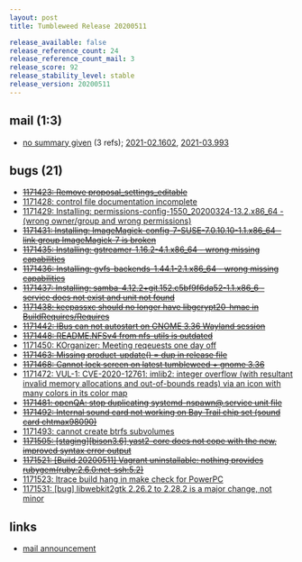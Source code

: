 ```yaml
---
layout: post
title: Tumbleweed Release 20200511

release_available: false
release_reference_count: 24
release_reference_count_mail: 3
release_score: 92
release_stability_level: stable
release_version: 20200511
---
```


## mail (1:3)

- [no summary given](https://github.com/boombatower/tumbleweed-review/issues/10) (3 refs); [2021-02.1602](https://github.com/boombatower/tumbleweed-review/issues/10), [2021-03.993](https://github.com/boombatower/tumbleweed-review/issues/10)

## bugs (21)

<!--more-->

- ~~[1171423: Remove proposal_settings_editable](https://bugzilla.opensuse.org/show_bug.cgi?id=1171423)~~
- [1171428: control file documentation incomplete](https://bugzilla.opensuse.org/show_bug.cgi?id=1171428)
- [1171429: Installing: permissions-config-1550_20200324-13.2.x86_64 - (wrong owner/group and wrong permissions)](https://bugzilla.opensuse.org/show_bug.cgi?id=1171429)
- ~~[1171431: Installing: ImageMagick-config-7-SUSE-7.0.10.10-1.1.x86_64 - link group ImageMagick-7 is broken](https://bugzilla.opensuse.org/show_bug.cgi?id=1171431)~~
- ~~[1171435: Installing: gstreamer-1.16.2-4.1.x86_64 - wrong missing capabilities](https://bugzilla.opensuse.org/show_bug.cgi?id=1171435)~~
- ~~[1171436: Installing: gvfs-backends-1.44.1-2.1.x86_64 - wrong missing capabilities](https://bugzilla.opensuse.org/show_bug.cgi?id=1171436)~~
- ~~[1171437: Installing: samba-4.12.2+git.152.c5bf9f6da52-1.1.x86_6 - service does not exist and unit not found](https://bugzilla.opensuse.org/show_bug.cgi?id=1171437)~~
- ~~[1171438: keepassxc should no longer have libgcrypt20-hmac in BuildRequires/Requires](https://bugzilla.opensuse.org/show_bug.cgi?id=1171438)~~
- ~~[1171442: IBus can not autostart on GNOME 3.36 Wayland session](https://bugzilla.opensuse.org/show_bug.cgi?id=1171442)~~
- ~~[1171448: README.NFSv4 from nfs-utils is outdated](https://bugzilla.opensuse.org/show_bug.cgi?id=1171448)~~
- [1171450: KOrganizer: Meeting reqeuests one day off](https://bugzilla.opensuse.org/show_bug.cgi?id=1171450)
- ~~[1171463: Missing product-update() = dup in release file](https://bugzilla.opensuse.org/show_bug.cgi?id=1171463)~~
- ~~[1171468: Cannot lock screen on latest tumbleweed + gnome 3.36](https://bugzilla.opensuse.org/show_bug.cgi?id=1171468)~~
- [1171472: VUL-1: CVE-2020-12761: imlib2: integer overflow (with resultant invalid memory allocations and out-of-bounds reads) via an icon with many colors in its color map](https://bugzilla.opensuse.org/show_bug.cgi?id=1171472)
- ~~[1171481: openQA: stop duplicating systemd-nspawn@.service unit file](https://bugzilla.opensuse.org/show_bug.cgi?id=1171481)~~
- ~~[1171492: Internal sound card not working on Bay Trail chip set (sound card chtmax98090)](https://bugzilla.opensuse.org/show_bug.cgi?id=1171492)~~
- [1171493: cannot create btrfs subvolumes](https://bugzilla.opensuse.org/show_bug.cgi?id=1171493)
- ~~[1171505: \[staging\]\[bison3.6\] yast2-core does not cope with the new, improved syntax error output](https://bugzilla.opensuse.org/show_bug.cgi?id=1171505)~~
- ~~[1171521: \[Build 20200511\] Vagrant uninstallable: nothing provides rubygem(ruby:2.6.0:net-ssh:5.2)](https://bugzilla.opensuse.org/show_bug.cgi?id=1171521)~~
- [1171523: ltrace build hang in make check for PowerPC](https://bugzilla.opensuse.org/show_bug.cgi?id=1171523)
- [1171531: \[bug\] libwebkit2gtk 2.26.2 to 2.28.2 is a major change, not minor](https://bugzilla.opensuse.org/show_bug.cgi?id=1171531)



## links

- [mail announcement](https://github.com/boombatower/tumbleweed-review/issues/10)
